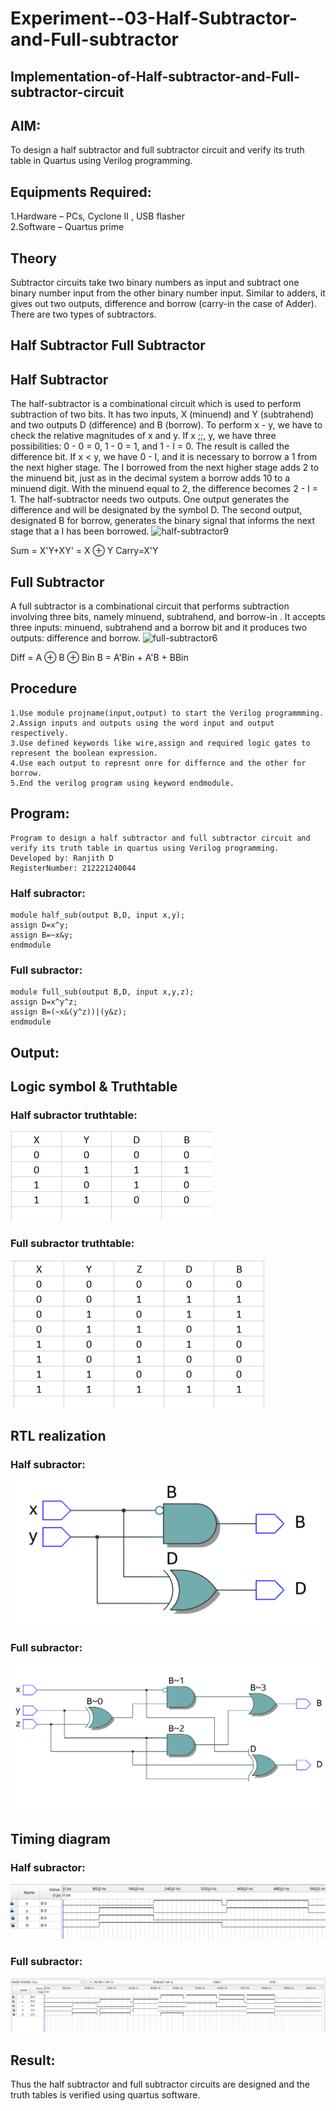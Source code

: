 # Experiment--03-Half-Subtractor-and-Full-subtractor
## Implementation-of-Half-subtractor-and-Full-subtractor-circuit
## AIM:
To design a half subtractor and full subtractor circuit and verify its truth table in Quartus using Verilog programming.

## Equipments Required:
1.Hardware – PCs, Cyclone II , USB flasher<br>
2.Software – Quartus prime
## Theory
Subtractor circuits take two binary numbers as input and subtract one binary number input from the other binary number input. Similar to adders, it gives out two outputs, difference and borrow (carry-in the case of Adder). There are two types of subtractors.

## Half Subtractor Full Subtractor
## Half Subtractor
The half-subtractor is a combinational circuit which is used to perform subtraction of two bits. It has two inputs, X (minuend) and Y (subtrahend) and two outputs D (difference) and B (borrow). To perform x - y, we have to check the relative magnitudes of x and y. If x ;;, y, we have three possibilities: 0 - 0 = 0, 1 - 0 = 1, and 1 - I = 0. The result is called the difference bit. If x < y, we have 0 - I, and it is necessary to borrow a 1 from the next higher stage. The I borrowed from the next higher stage adds 2 to the minuend bit, just as in the decimal system a borrow adds 10 to a minuend digit. With the minuend equal to 2, the difference becomes 2 - I = 1. The half-subtractor needs two outputs. One output generates the difference and will be designated by the symbol D. The second output, designated B for borrow, generates the binary signal that informs the next stage that a I has been borrowed.
![half-subtractor9](https://user-images.githubusercontent.com/36288975/166112538-58c3bc7c-ee5d-4e6a-ac8d-8e8328efe27a.png)


Sum = X'Y+XY' = X ⊕ Y
Carry=X'Y

## Full Subtractor
A full subtractor is a combinational circuit that performs subtraction involving three bits, namely minuend, subtrahend, and borrow-in . It accepts three inputs: minuend, subtrahend and a borrow bit and it produces two outputs: difference and borrow. 
![full-subtractor6](https://user-images.githubusercontent.com/36288975/166112541-24c68359-3de8-4674-ae22-8272ffc385ed.png)


Diff = A ⊕ B ⊕ Bin B = A'Bin + A'B + BBin

## Procedure
~~~
1.Use module projname(input,output) to start the Verilog programmming.
2.Assign inputs and outputs using the word input and output respectively.
3.Use defined keywords like wire,assign and required logic gates to represent the boolean expression.
4.Use each output to represnt onre for differnce and the other for borrow.
5.End the verilog program using keyword endmodule.
~~~
## Program:
~~~
Program to design a half subtractor and full subtractor circuit and verify its truth table in quartus using Verilog programming.
Developed by: Ranjith D
RegisterNumber: 212221240044
~~~
### Half subractor:
~~~
module half_sub(output B,D, input x,y);
assign D=x^y;
assign B=~x&y;
endmodule
~~~
### Full subractor:
~~~
module full_sub(output B,D, input x,y,z);
assign D=x^y^z;
assign B=(~x&(y^z))|(y&z);
endmodule
~~~

## Output:

## Logic symbol & Truthtable
### Half subractor truthtable:
![](https://github.com/abdulwasih2003/Experiment--03-Half-Subtractor-and-Full-subtractor/blob/main/1.png)
### Full subractor truthtable:
![](https://github.com/abdulwasih2003/Experiment--03-Half-Subtractor-and-Full-subtractor/blob/main/2.png)
##  RTL realization
### Half subractor:
![](https://github.com/abdulwasih2003/Experiment--03-Half-Subtractor-and-Full-subtractor/blob/main/3.png)
### Full subractor:
![](https://github.com/abdulwasih2003/Experiment--03-Half-Subtractor-and-Full-subtractor/blob/main/4.png)
## Timing diagram 
### Half subractor:
![](https://github.com/abdulwasih2003/Experiment--03-Half-Subtractor-and-Full-subtractor/blob/main/5.png)
### Full subractor:
![](https://github.com/abdulwasih2003/Experiment--03-Half-Subtractor-and-Full-subtractor/blob/main/6.png)

## Result:
Thus the half subtractor and full subtractor circuits are designed and the truth tables is verified using quartus software.
